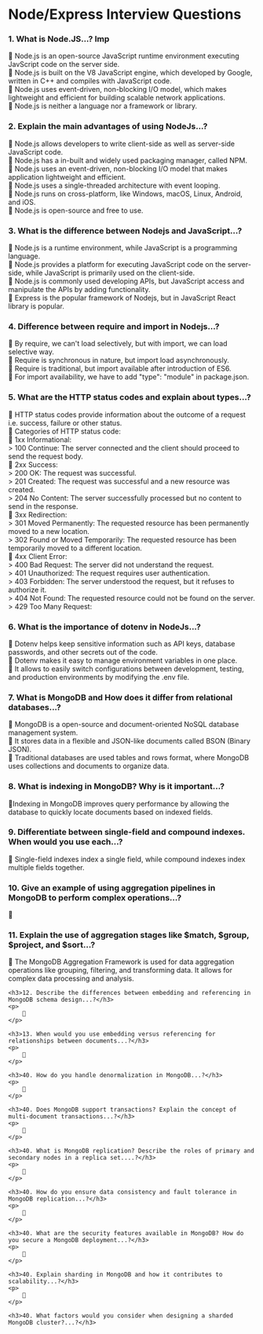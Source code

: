  <h1> Node/Express Interview Questions</h1>
    <h3>1. What is Node.JS...? Imp</h3>
    <p>
         Node.js is an open-source JavaScript runtime environment executing JavScript code on the server side. <br>
         Node.js is built on the V8 JavaScript engine, which developed by Google, written in C++ and compiles with JavaScript code. <br>
         Node.js uses event-driven, non-blocking I/O model, which makes lightweight and efficient for building scalable network applications. <br>
         Node.js is neither a language nor a framework or library. 
    </p>
    <h3>2. Explain the main advantages of using NodeJs...?</h3>
    <p>
         Node.js allows developers to write client-side as well as server-side JavaScript code. <br>
         Node.js has a in-built and widely used packaging manager, called NPM. <br>
         Node.js uses an event-driven, non-blocking I/O model that makes application lightweight and efficient. <br>
         Node.js uses a single-threaded architecture with event looping. <br>
         Node.js runs on cross-platform, like Windows, macOS, Linux, Android, and iOS. <br>
         Node.js is open-source and free to use.
    </p>
    <h3>3. What is the difference between Nodejs and JavaScript...?</h3>
    <p> 
         Node.js is a runtime environment, while JavaScript is a programming language.  <br>
         Node.js provides a platform for executing JavaScript code on the server-side, while JavaScript is primarily used on the client-side. <br>
         Node.js is commonly used developing APIs, but JavaScript access and manipulate the APIs by adding functionality. <br>
         Express is the popular framework of Nodejs, but in JavaScript React library is popular. 
    </p>
    <h3>4. Difference between require and import in Nodejs...?</h3>
    <p>
         By require, we can't load selectively, but with import, we can load selective way. <br>
         Require is synchronous in nature, but import load asynchronously. <br>
         Require is traditional, but import available after introduction of ES6. <br>
         For import availability, we have to add "type": "module" in package.json.
    </p>
    <h3>5. What are the HTTP status codes and explain about types…?</h3>
    <p>
       HTTP status codes provide information about the outcome of a request i.e. success, failure or other status. <br>
       Categories of HTTP status code: <br>
       1xx Informational: <br>
      > 100 Continue: The server connected and the client should proceed to send the request body. <br>
       2xx Success: <br>
      > 200 OK: The request was successful. <br>
      > 201 Created: The request was successful and a new resource was created. <br>
      > 204 No Content: The server successfully processed but no content to send in the response. <br>
       3xx Redirection: <br>
      > 301 Moved Permanently: The requested resource has been permanently moved to a new location. <br>
      > 302 Found or Moved Temporarily: The requested resource has been temporarily moved to a different location. <br>
       4xx Client Error: <br>
      > 400 Bad Request: The server did not understand the request. <br>
      > 401 Unauthorized: The request requires user authentication. <br>
      > 403 Forbidden: The server understood the request, but it refuses to authorize it. <br>
      > 404 Not Found: The requested resource could not be found on the server. <br>
      > 429 Too Many Request: <br>
    </p>
    <h3>6. What is the importance of dotenv in NodeJs...?</h3>
    <p>
         Dotenv helps keep sensitive information such as API keys, database passwords, and other secrets out of the code. <br>
         Dotenv makes it easy to manage environment variables in one place. <br>
         It allows to easily switch configurations between development, testing, and production environments by modifying the .env file. 
    </p>
    <h3>7. What is MongoDB and How does it differ from relational databases...?</h3>
    <p>
         MongoDB is a open-source and document-oriented NoSQL database management system. <br>
         It stores data in a flexible and JSON-like documents called BSON (Binary JSON). <br>
         Traditional databases are used tables and rows format, where MongoDB uses collections and documents to organize data.
    </p> 
    <h3>8. What is indexing in MongoDB? Why is it important...?</h3>
    <p>
        Indexing in MongoDB improves query performance by allowing the database to quickly locate documents based on indexed fields.
    </p>
    <h3>9. Differentiate between single-field and compound indexes. When would you use each...?</h3>
    <p>
         Single-field indexes index a single field, while compound indexes index multiple fields together. 
    </p>
    <h3>10. Give an example of using aggregation pipelines in MongoDB to perform complex operations...?</h3>
    <p>
        
    </p>
    <h3>11. Explain the use of aggregation stages like $match, $group, $project, and $sort...?</h3>
    <p>
         The MongoDB Aggregation Framework is used for data aggregation operations like grouping, filtering, and transforming data. It allows for complex data processing and analysis.
    </p>
    
    <h3>12. Describe the differences between embedding and referencing in MongoDB schema design...?</h3>
    <p>
        
    </p>
    
    <h3>13. When would you use embedding versus referencing for relationships between documents...?</h3>
    <p>
        
    </p>
    
    <h3>40. How do you handle denormalization in MongoDB...?</h3>
    <p>
        
    </p>
    
    <h3>40. Does MongoDB support transactions? Explain the concept of multi-document transactions...?</h3>
    <p>
        
    </p>

    <h3>40. What is MongoDB replication? Describe the roles of primary and secondary nodes in a replica set....?</h3>
    <p>
        
    </p>
    
    <h3>40. How do you ensure data consistency and fault tolerance in MongoDB replication...?</h3>
    <p>
        
    </p>
    
    <h3>40. What are the security features available in MongoDB? How do you secure a MongoDB deployment...?</h3>
    <p>
        
    </p>
    
    <h3>40. Explain sharding in MongoDB and how it contributes to scalability...?</h3>
    <p>
        
    </p>
    
    <h3>40. What factors would you consider when designing a sharded MongoDB cluster?...?</h3>
    
